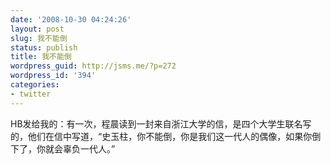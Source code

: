 ```yaml
---
date: '2008-10-30 04:24:26'
layout: post
slug: 我不能倒
status: publish
title: 我不能倒
wordpress_guid: http://jsms.me/?p=272
wordpress_id: '394'
categories:
- twitter
---
```


HB发给我的：有一次，程晨读到一封来自浙江大学的信，是四个大学生联名写的，他们在信中写道，“史玉柱，你不能倒，你是我们这一代人的偶像，如果你倒下了，你就会辜负一代人。”
